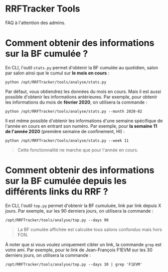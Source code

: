 # RRFTracker Tools
FAQ à l'attention des admins.


# Comment obtenir des informations sur la BF cumulée ?

En CLI, l'outil `stats.py` permet d'obtenir la BF cumulée au quotidien, salon par salon ainsi que le cumul sur **le mois en cours** :

`python /opt/RRFTracker/tools/analyse/stats.py`

Par défaut, vous obtiendrez les données du mois en cours. Mais il est aussi possible d'obtenir les informations antérieures. Par exemple, pour obtenir les informations du mois de **février 2020**, on utilisera la commande :

`python /opt/RRFTracker/tools/analyse/stats.py --month 2020-02`

Il est même possible d'obtenir les informations d'une semaine spécifique de l'année en cours en entrant son numéro. Par exemple, pour **la semaine 11 de l'année 2020** (première semaine de confinement, HI) :

`python /opt/RRFTracker/tools/analyse/stats.py --week 11`

> Cette fonctionnalité ne marche que pour l'année en cours.

# Comment obtenir des informations sur la BF cumulée depuis les différents links du RRF ?

En CLI, l'outil `top.py` permet d'obtenir la BF cumuluée, link par link depuis X jours. Par exemple, sur les 90 derniers jours, on utilisera la commande :

`/opt/RRFTracker/tools/analyse/top.py --days 90`

> La BF cumulée affichée est calculée tous salons confondus mais hors FON.

À noter que si vous voulez uniquement cibler un link, la commande `grep` est votre ami. Par exemple, pour le link de Jean-François F1EVM sur les 30 derniers jours, on utilisera la commande :

`/opt/RRFTracker/tools/analyse/top.py --days 30 | grep 'F1EVM'`






